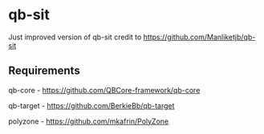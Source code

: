 # qb-sit

Just improved version of qb-sit credit to https://github.com/Manliketjb/qb-sit
## Requirements

qb-core - https://github.com/QBCore-framework/qb-core

qb-target - https://github.com/BerkieBb/qb-target

polyzone - https://github.com/mkafrin/PolyZone
